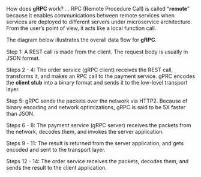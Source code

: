 How does 𝐠𝐑𝐏𝐂 work?
.
.
RPC (Remote Procedure Call) is called “𝐫𝐞𝐦𝐨𝐭𝐞” because it enables communications between remote services when services are deployed to different servers under 
microservice architecture. From the user’s point of view, it acts like a local function call.

The diagram below illustrates the overall data flow for 𝐠𝐑𝐏𝐂.

Step 1: A REST call is made from the client. The request body is usually in JSON format.

Steps 2 - 4: The order service (gRPC client) receives the REST call, transforms it, and makes an RPC call to the payment service. gPRC encodes the 𝐜𝐥𝐢𝐞𝐧𝐭 𝐬𝐭𝐮𝐛 into 
a binary format and sends it to the low-level transport layer.

Step 5: gRPC sends the packets over the network via HTTP2. Because of binary encoding and network optimizations, gRPC is said to be 5X faster than JSON.

Steps 6 - 8: The payment service (gRPC server) receives the packets from the network, decodes them, and invokes the server application.

Steps 9 - 11: The result is returned from the server application, and gets encoded and sent to the transport layer.

Steps 12 - 14: The order service receives the packets, decodes them, and sends the result to the client application.
